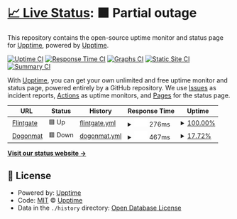 # [📈 Live Status](https://demo.upptime.js.org): <!--live status--> **🟧 Partial outage**

This repository contains the open-source uptime monitor and status page for [Upptime](https://upptime.js.org), powered by [Upptime](https://github.com/upptime/upptime).

[![Uptime CI](https://github.com/upptime/upptime/workflows/Uptime%20CI/badge.svg)](https://github.com/upptime/upptime/actions?query=workflow%3A%22Uptime+CI%22)
[![Response Time CI](https://github.com/upptime/upptime/workflows/Response%20Time%20CI/badge.svg)](https://github.com/upptime/upptime/actions?query=workflow%3A%22Response+Time+CI%22)
[![Graphs CI](https://github.com/upptime/upptime/workflows/Graphs%20CI/badge.svg)](https://github.com/upptime/upptime/actions?query=workflow%3A%22Graphs+CI%22)
[![Static Site CI](https://github.com/upptime/upptime/workflows/Static%20Site%20CI/badge.svg)](https://github.com/upptime/upptime/actions?query=workflow%3A%22Static+Site+CI%22)
[![Summary CI](https://github.com/upptime/upptime/workflows/Summary%20CI/badge.svg)](https://github.com/upptime/upptime/actions?query=workflow%3A%22Summary+CI%22)

With [Upptime](https://upptime.js.org), you can get your own unlimited and free uptime monitor and status page, powered entirely by a GitHub repository. We use [Issues](https://github.com/upptime/upptime/issues) as incident reports, [Actions](https://github.com/upptime/upptime/actions) as uptime monitors, and [Pages](https://demo.upptime.js.org) for the status page.

<!--start: status pages-->
<!-- This summary is generated by Upptime (https://github.com/upptime/upptime) -->
<!-- Do not edit this manually, your changes will be overwritten -->
<!-- prettier-ignore -->
| URL | Status | History | Response Time | Uptime |
| --- | ------ | ------- | ------------- | ------ |
| <img alt="" src="https://favicons.githubusercontent.com/www.flintgate.com" height="13"> [Flintgate](https://www.flintgate.com) | 🟩 Up | [flintgate.yml](https://github.com/joelinzy/status_page/commits/HEAD/history/flintgate.yml) | <details><summary><img alt="Response time graph" src="./graphs/flintgate/response-time-week.png" height="20"> 276ms</summary><br><a href="https://demo.upptime.js.org/history/flintgate"><img alt="Response time 276" src="https://img.shields.io/endpoint?url=https%3A%2F%2Fraw.githubusercontent.com%2Fjoelinzy%2Fstatus_page%2FHEAD%2Fapi%2Fflintgate%2Fresponse-time.json"></a><br><a href="https://demo.upptime.js.org/history/flintgate"><img alt="24-hour response time 276" src="https://img.shields.io/endpoint?url=https%3A%2F%2Fraw.githubusercontent.com%2Fjoelinzy%2Fstatus_page%2FHEAD%2Fapi%2Fflintgate%2Fresponse-time-day.json"></a><br><a href="https://demo.upptime.js.org/history/flintgate"><img alt="7-day response time 276" src="https://img.shields.io/endpoint?url=https%3A%2F%2Fraw.githubusercontent.com%2Fjoelinzy%2Fstatus_page%2FHEAD%2Fapi%2Fflintgate%2Fresponse-time-week.json"></a><br><a href="https://demo.upptime.js.org/history/flintgate"><img alt="30-day response time 276" src="https://img.shields.io/endpoint?url=https%3A%2F%2Fraw.githubusercontent.com%2Fjoelinzy%2Fstatus_page%2FHEAD%2Fapi%2Fflintgate%2Fresponse-time-month.json"></a><br><a href="https://demo.upptime.js.org/history/flintgate"><img alt="1-year response time 276" src="https://img.shields.io/endpoint?url=https%3A%2F%2Fraw.githubusercontent.com%2Fjoelinzy%2Fstatus_page%2FHEAD%2Fapi%2Fflintgate%2Fresponse-time-year.json"></a></details> | <details><summary><a href="https://demo.upptime.js.org/history/flintgate">100.00%</a></summary><a href="https://demo.upptime.js.org/history/flintgate"><img alt="All-time uptime 100.00%" src="https://img.shields.io/endpoint?url=https%3A%2F%2Fraw.githubusercontent.com%2Fjoelinzy%2Fstatus_page%2FHEAD%2Fapi%2Fflintgate%2Fuptime.json"></a><br><a href="https://demo.upptime.js.org/history/flintgate"><img alt="24-hour uptime 100.00%" src="https://img.shields.io/endpoint?url=https%3A%2F%2Fraw.githubusercontent.com%2Fjoelinzy%2Fstatus_page%2FHEAD%2Fapi%2Fflintgate%2Fuptime-day.json"></a><br><a href="https://demo.upptime.js.org/history/flintgate"><img alt="7-day uptime 100.00%" src="https://img.shields.io/endpoint?url=https%3A%2F%2Fraw.githubusercontent.com%2Fjoelinzy%2Fstatus_page%2FHEAD%2Fapi%2Fflintgate%2Fuptime-week.json"></a><br><a href="https://demo.upptime.js.org/history/flintgate"><img alt="30-day uptime 100.00%" src="https://img.shields.io/endpoint?url=https%3A%2F%2Fraw.githubusercontent.com%2Fjoelinzy%2Fstatus_page%2FHEAD%2Fapi%2Fflintgate%2Fuptime-month.json"></a><br><a href="https://demo.upptime.js.org/history/flintgate"><img alt="1-year uptime 100.00%" src="https://img.shields.io/endpoint?url=https%3A%2F%2Fraw.githubusercontent.com%2Fjoelinzy%2Fstatus_page%2FHEAD%2Fapi%2Fflintgate%2Fuptime-year.json"></a></details>
| <img alt="" src="https://favicons.githubusercontent.com/www.dogonmat.com" height="13"> [Dogonmat](https://www.dogonmat.com) | 🟥 Down | [dogonmat.yml](https://github.com/joelinzy/status_page/commits/HEAD/history/dogonmat.yml) | <details><summary><img alt="Response time graph" src="./graphs/dogonmat/response-time-week.png" height="20"> 467ms</summary><br><a href="https://demo.upptime.js.org/history/dogonmat"><img alt="Response time 467" src="https://img.shields.io/endpoint?url=https%3A%2F%2Fraw.githubusercontent.com%2Fjoelinzy%2Fstatus_page%2FHEAD%2Fapi%2Fdogonmat%2Fresponse-time.json"></a><br><a href="https://demo.upptime.js.org/history/dogonmat"><img alt="24-hour response time 467" src="https://img.shields.io/endpoint?url=https%3A%2F%2Fraw.githubusercontent.com%2Fjoelinzy%2Fstatus_page%2FHEAD%2Fapi%2Fdogonmat%2Fresponse-time-day.json"></a><br><a href="https://demo.upptime.js.org/history/dogonmat"><img alt="7-day response time 467" src="https://img.shields.io/endpoint?url=https%3A%2F%2Fraw.githubusercontent.com%2Fjoelinzy%2Fstatus_page%2FHEAD%2Fapi%2Fdogonmat%2Fresponse-time-week.json"></a><br><a href="https://demo.upptime.js.org/history/dogonmat"><img alt="30-day response time 467" src="https://img.shields.io/endpoint?url=https%3A%2F%2Fraw.githubusercontent.com%2Fjoelinzy%2Fstatus_page%2FHEAD%2Fapi%2Fdogonmat%2Fresponse-time-month.json"></a><br><a href="https://demo.upptime.js.org/history/dogonmat"><img alt="1-year response time 467" src="https://img.shields.io/endpoint?url=https%3A%2F%2Fraw.githubusercontent.com%2Fjoelinzy%2Fstatus_page%2FHEAD%2Fapi%2Fdogonmat%2Fresponse-time-year.json"></a></details> | <details><summary><a href="https://demo.upptime.js.org/history/dogonmat">17.72%</a></summary><a href="https://demo.upptime.js.org/history/dogonmat"><img alt="All-time uptime 17.72%" src="https://img.shields.io/endpoint?url=https%3A%2F%2Fraw.githubusercontent.com%2Fjoelinzy%2Fstatus_page%2FHEAD%2Fapi%2Fdogonmat%2Fuptime.json"></a><br><a href="https://demo.upptime.js.org/history/dogonmat"><img alt="24-hour uptime 17.72%" src="https://img.shields.io/endpoint?url=https%3A%2F%2Fraw.githubusercontent.com%2Fjoelinzy%2Fstatus_page%2FHEAD%2Fapi%2Fdogonmat%2Fuptime-day.json"></a><br><a href="https://demo.upptime.js.org/history/dogonmat"><img alt="7-day uptime 17.72%" src="https://img.shields.io/endpoint?url=https%3A%2F%2Fraw.githubusercontent.com%2Fjoelinzy%2Fstatus_page%2FHEAD%2Fapi%2Fdogonmat%2Fuptime-week.json"></a><br><a href="https://demo.upptime.js.org/history/dogonmat"><img alt="30-day uptime 17.72%" src="https://img.shields.io/endpoint?url=https%3A%2F%2Fraw.githubusercontent.com%2Fjoelinzy%2Fstatus_page%2FHEAD%2Fapi%2Fdogonmat%2Fuptime-month.json"></a><br><a href="https://demo.upptime.js.org/history/dogonmat"><img alt="1-year uptime 17.72%" src="https://img.shields.io/endpoint?url=https%3A%2F%2Fraw.githubusercontent.com%2Fjoelinzy%2Fstatus_page%2FHEAD%2Fapi%2Fdogonmat%2Fuptime-year.json"></a></details>

<!--end: status pages-->

[**Visit our status website →**](https://demo.upptime.js.org)

## 📄 License

- Powered by: [Upptime](https://github.com/upptime/upptime)
- Code: [MIT](./LICENSE) © [Upptime](https://upptime.js.org)
- Data in the `./history` directory: [Open Database License](https://opendatacommons.org/licenses/odbl/1-0/)
